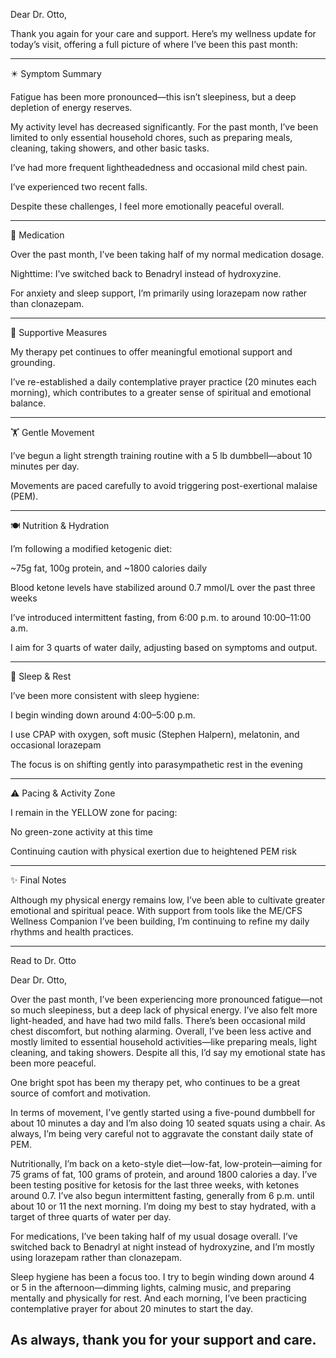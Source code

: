 Dear Dr. Otto,

Thank you again for your care and support. Here’s my wellness update for today’s visit, offering a full picture of where I’ve been this past month:


---

✴️ Symptom Summary

Fatigue has been more pronounced—this isn’t sleepiness, but a deep depletion of energy reserves.

My activity level has decreased significantly. For the past month, I’ve been limited to only essential household chores, such as preparing meals, cleaning, taking showers, and other basic tasks.

I’ve had more frequent lightheadedness and occasional mild chest pain.

I’ve experienced two recent falls.

Despite these challenges, I feel more emotionally peaceful overall.


---

💊 Medication

Over the past month, I’ve been taking half of my normal medication dosage.

Nighttime: I’ve switched back to Benadryl instead of hydroxyzine.

For anxiety and sleep support, I’m primarily using lorazepam now rather than clonazepam.



---

🐾 Supportive Measures

My therapy pet continues to offer meaningful emotional support and grounding.

I’ve re-established a daily contemplative prayer practice (20 minutes each morning), which contributes to a greater sense of spiritual and emotional balance.



---

🏋️ Gentle Movement

I’ve begun a light strength training routine with a 5 lb dumbbell—about 10 minutes per day.

Movements are paced carefully to avoid triggering post-exertional malaise (PEM).



---

🍽️ Nutrition & Hydration

I’m following a modified ketogenic diet:

~75g fat, 100g protein, and ~1800 calories daily

Blood ketone levels have stabilized around 0.7 mmol/L over the past three weeks

I’ve introduced intermittent fasting, from 6:00 p.m. to around 10:00–11:00 a.m.


I aim for 3 quarts of water daily, adjusting based on symptoms and output.



---

🌙 Sleep & Rest

I’ve been more consistent with sleep hygiene:

I begin winding down around 4:00–5:00 p.m.

I use CPAP with oxygen, soft music (Stephen Halpern), melatonin, and occasional lorazepam

The focus is on shifting gently into parasympathetic rest in the evening




---

⚠️ Pacing & Activity Zone

I remain in the YELLOW zone for pacing:

No green-zone activity at this time

Continuing caution with physical exertion due to heightened PEM risk




---

✨ Final Notes

Although my physical energy remains low, I’ve been able to cultivate greater emotional and spiritual peace. With support from tools like the ME/CFS Wellness Companion I’ve been building, I’m continuing to refine my daily rhythms and health practices.

---

Read to Dr. Otto

Dear Dr. Otto,

Over the past month, I’ve been experiencing more pronounced fatigue—not so much sleepiness, but a deep lack of physical energy. I’ve also felt more light-headed, and have had two mild falls. There’s been occasional mild chest discomfort, but nothing alarming. Overall, I’ve been less active and mostly limited to essential household activities—like preparing meals, light cleaning, and taking showers. Despite all this, I’d say my emotional state has been more peaceful.

One bright spot has been my therapy pet, who continues to be a great source of comfort and motivation.

In terms of movement, I’ve gently started using a five-pound dumbbell for about 10 minutes a day and I’m also doing 10 seated squats using a chair. As always, I’m being very careful not to aggravate the constant daily state of PEM.

Nutritionally, I’m back on a keto-style diet—low-fat, low-protein—aiming for 75 grams of fat, 100 grams of protein, and around 1800 calories a day. I’ve been testing positive for ketosis for the last three weeks, with ketones around 0.7. I’ve also begun intermittent fasting, generally from 6 p.m. until about 10 or 11 the next morning. I’m doing my best to stay hydrated, with a target of three quarts of water per day.

For medications, I’ve been taking half of my usual dosage overall. I’ve switched back to Benadryl at night instead of hydroxyzine, and I’m mostly using lorazepam rather than clonazepam.

Sleep hygiene has been a focus too. I try to begin winding down around 4 or 5 in the afternoon—dimming lights, calming music, and preparing mentally and physically for rest. And each morning, I’ve been practicing contemplative prayer for about 20 minutes to start the day.

As always, thank you for your support and care.
---
